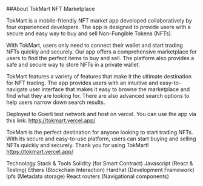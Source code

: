 ##About TokMart NFT Marketplace

TokMart is a mobile-friendly NFT market app developed collaboratively by four experienced developers. The app is designed to provide users with a secure and easy way to buy and sell Non-Fungible Tokens (NFTs).

With TokMart, users only need to connect their wallet and start trading NFTs quickly and securely. Our app offers a comprehensive marketplace for users to find the perfect items to buy and sell. The platform also provides a safe and secure way to store NFTs in a private wallet.

TokMart features a variety of features that make it the ultimate destination for NFT trading. The app provides users with an intuitive and easy-to-navigate user interface that makes it easy to browse the marketplace and find what they are looking for. There are also advanced search options to help users narrow down search results.

Deployed to Goerli test network and host on vercel. You can use the app via this link: https://tokmart.vercel.app/

TokMart is the perfect destination for anyone looking to start trading NFTs. With its secure and easy-to-use platform, users can start buying and selling NFTs quickly and securely. Thank you for using TokMart! https://tokmart.vercel.app/

Technology Stack & Tools
Solidity (for Smart Contract)
Javascript (React & Testing)
Ethers (Blockchain Interaction)
Hardhat (Development Framework)
Ipfs (Metadata storage)
React routers (Navigational components)
